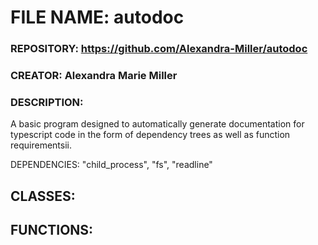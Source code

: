 # FILE NAME:  autodoc 
### REPOSITORY:  https://github.com/Alexandra-Miller/autodoc 
### CREATOR:  Alexandra Marie Miller 
### DESCRIPTION: 
A basic program designed to automatically generate documentation for typescript 
code in the form of dependency trees as well as function requirementsii. 

DEPENDENCIES: 
 "child_process", "fs", "readline" 
## CLASSES:

## FUNCTIONS: 

